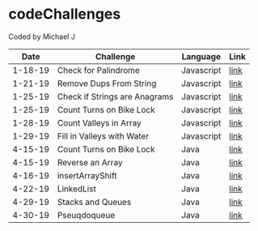 # codeChallenges
Coded by Michael J


| Date    | Challenge                     | Language  | Link |
|---------|-------------------------------|-----------|------|
| 1-18-19 | Check for Palindrome          | Javascript| [link](/javascript/palindrome/) |
| 1-21-19 | Remove Dups From String       | Javascript| [link](/javascript/removeDupsFromString/) |
| 1-25-19 | Check if Strings are Anagrams | Javascript| [link](/javascript/anagram/) |
| 1-25-19 | Count Turns on Bike Lock      | Javascript| [link](/javascript/bikeLock/) |
| 1-28-19 | Count Valleys in Array        | Javascript| [link](/javascript/countValleys/) |
| 1-29-19 | Fill in Valleys with Water    | Javascript| [link](/javascript/valleysHoldingWater/) |
| 4-15-19 | Count Turns on Bike Lock      | Java | [link](/java/src/main/bikelock/) |
| 4-15-19 | Reverse an Array              | Java | [link](/java/src/main/arrayReverse/) |
| 4-16-19 | insertArrayShift              | Java | [link](/java/src/main/java/array_shift/) |
| 4-22-19 | LinkedList                    | Java | [link](/java/src/main/java/dataStructures/) |
| 4-29-19 | Stacks and Queues             | Java | [link](/java/src/main/java/dataStructures/) |
| 4-30-19 | Pseuqdoqueue                  | Java | [link](/java/src/main/java/dataStructures/) | 
